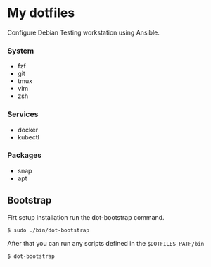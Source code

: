 # My dotfiles

Configure Debian Testing workstation using Ansible.

### System

- fzf
- git
- tmux
- vim
- zsh

### Services

- docker
- kubectl

### Packages

- snap
- apt

## Bootstrap

Firt setup installation run the dot-bootstrap command.

```
$ sudo ./bin/dot-bootstrap
```

After that you can run any scripts defined in the `$DOTFILES_PATH/bin`

```
$ dot-bootstrap
```
